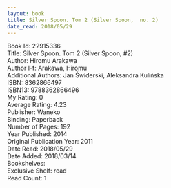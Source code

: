 ```yaml
---
layout: book
title: Silver Spoon. Tom 2 (Silver Spoon,  no. 2)
date_read: 2018/05/29
---
```


Book Id: 22915336<br />
Title: Silver Spoon. Tom 2 (Silver Spoon, #2)<br />
Author: Hiromu Arakawa<br />
Author l-f: Arakawa, Hiromu<br />
Additional Authors: Jan Świderski, Aleksandra Kulińska<br />
ISBN: 8362866497<br />
ISBN13: 9788362866496<br />
My Rating: 0<br />
Average Rating: 4.23<br />
Publisher: Waneko<br />
Binding: Paperback<br />
Number of Pages: 192<br />
Year Published: 2014<br />
Original Publication Year: 2011<br />
Date Read: 2018/05/29<br />
Date Added: 2018/03/14<br />
Bookshelves: <br />
Exclusive Shelf: read<br />
Read Count: 1<br />

